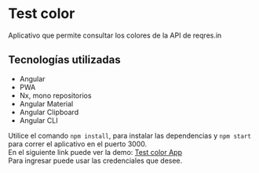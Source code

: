 # Test color
Aplicativo que permite consultar los colores de la API de reqres.in

<h2>Tecnologías utilizadas</h2>
<ul>
  <li>Angular</li>
  <li>PWA</li>
  <li>Nx, mono repositorios</li>
  <li>Angular Material</li>
  <li>Angular Clipboard</li>
  <li>Angular CLI</li>
</ul>

<p>Utilice el comando <code>npm install</code>, para instalar las dependencias y <code>npm start</code> para correr el aplicativo en el puerto 3000.<br>
  En el siguiente link puede ver la demo: <a href="http://unoraya.com/test-color/">Test color App </a><br>
  Para ingresar puede usar las credenciales que desee.
</p>
